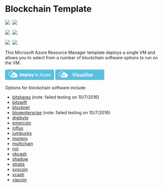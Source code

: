 # Blockchain Template

<IMG SRC="https://azurequickstartsservice.blob.core.windows.net/badges/blockchain/PublicLastTestDate.svg" />&nbsp;
<IMG SRC="https://azurequickstartsservice.blob.core.windows.net/badges/blockchain/PublicDeployment.svg" />&nbsp;

<IMG SRC="https://azurequickstartsservice.blob.core.windows.net/badges/blockchain/FairfaxLastTestDate.svg" />&nbsp;
<IMG SRC="https://azurequickstartsservice.blob.core.windows.net/badges/blockchain/FairfaxDeployment.svg" />&nbsp;

<IMG SRC="https://azurequickstartsservice.blob.core.windows.net/badges/blockchain/BestPracticeResult.svg" />&nbsp;
<IMG SRC="https://azurequickstartsservice.blob.core.windows.net/badges/blockchain/CredScanResult.svg" />&nbsp;

This Microsoft Azure Resource Manager template deploys a single VM and allows you to select from a number of blockchain software options to run on the VM.

[![Deploy to Azure](https://raw.githubusercontent.com/Azure/azure-quickstart-templates/master/1-CONTRIBUTION-GUIDE/images/deploytoazure.png)](https://portal.azure.com/#create/Microsoft.Template/uri/https%3A%2F%2Fraw.githubusercontent.com%2FAzure%2Fazure-quickstart-templates%2Fmaster%2Fblockchain%2Fazuredeploy.json)
<a href="http://armviz.io/#/?load=https%3A%2F%2Fraw.githubusercontent.com%2FAzure%2Fazure-quickstart-templates%2Fmaster%2Fblockchain%2Fazuredeploy.json" target="_blank">
    <img src="https://raw.githubusercontent.com/Azure/azure-quickstart-templates/master/1-CONTRIBUTION-GUIDE/images/visualizebutton.png"/>
</a>

Options for blockchain software include:

- [bitshares](https://github.com/Azure/azure-quickstart-templates/blob/master/blockchain/details/bitshares.md) (note: failed testing on 10/7/2016)
- [bitswift](https://github.com/Azure/azure-quickstart-templates/blob/master/blockchain/details/bitswift.md)
- [blocknet](https://github.com/Azure/azure-quickstart-templates/blob/master/blockchain/details/blocknet.md)
- [bloqenterprise](https://github.com/Azure/azure-quickstart-templates/blob/master/blockchain/details/bloqenterprise.md) (note: failed testing on 10/7/2016)
- [digibyte](https://github.com/Azure/azure-quickstart-templates/blob/master/blockchain/details/digibyte.md)
- [emercoin](https://github.com/Azure/azure-quickstart-templates/blob/master/blockchain/details/emercoin.md)
- [influx](https://github.com/Azure/azure-quickstart-templates/blob/master/blockchain/details/influx.md)
- [jumbucks](https://github.com/Azure/azure-quickstart-templates/blob/master/blockchain/details/jumbucks.md)
- [monero](https://github.com/Azure/azure-quickstart-templates/blob/master/blockchain/details/monero.md)
- [multichain](https://github.com/Azure/azure-quickstart-templates/blob/master/blockchain/details/multichain.md)
- [nxt](https://github.com/Azure/azure-quickstart-templates/blob/master/blockchain/details/nxt.md)
- [okcash](https://github.com/Azure/azure-quickstart-templates/blob/master/blockchain/details/okcash.md)
- [shadow](https://github.com/Azure/azure-quickstart-templates/blob/master/blockchain/details/shadow.md)
- [stratis](https://github.com/Azure/azure-quickstart-templates/blob/master/blockchain/details/stratis.md)
- [syscoin](https://github.com/Azure/azure-quickstart-templates/blob/master/blockchain/details/syscoin.md)
- [vcash](https://github.com/Azure/azure-quickstart-templates/blob/master/blockchain/details/vcash.md)
- [viacoin](https://github.com/Azure/azure-quickstart-templates/blob/master/blockchain/details/viacoin.md)

